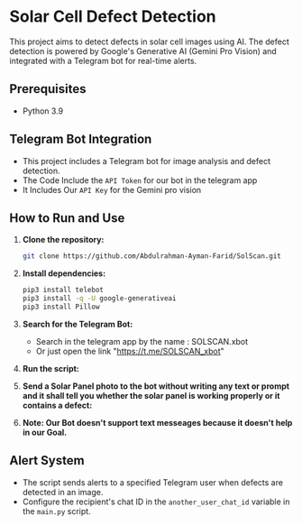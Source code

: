 # Solar Cell Defect Detection

This project aims to detect defects in solar cell images using AI. The defect detection is powered by Google's Generative AI (Gemini Pro Vision) and integrated with a Telegram bot for real-time alerts.

## Prerequisites

- Python 3.9

## Telegram Bot Integration

- This project includes a Telegram bot for image analysis and defect detection.
- The Code Include the `API Token` for our bot in the telegram app
- It Includes Our `API Key` for the Gemini pro vision

## How to Run and Use

1. **Clone the repository:**
    ```bash
    git clone https://github.com/Abdulrahman-Ayman-Farid/SolScan.git
    ```

2. **Install dependencies:**
    ```bash
    pip3 install telebot
    pip3 install -q -U google-generativeai
    pip3 install Pillow
    ```

3. **Search for the Telegram Bot:**
    - Search in the telegram app by the name : SOLSCAN.xbot
    - Or just open the link "https://t.me/SOLSCAN_xbot"

4. **Run the script:**


5. **Send a Solar Panel photo to the bot without writing any text or prompt and it shall tell you whether the solar panel is working properly or it contains a defect:** 
    

6. **Note: Our Bot doesn't support text messeages because it doesn't help in our Goal.** 

## Alert System

- The script sends alerts to a specified Telegram user when defects are detected in an image.
- Configure the recipient's chat ID in the `another_user_chat_id` variable in the `main.py` script.
